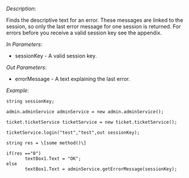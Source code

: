 <properties date="2016-06-24"
SortOrder="182"
/>

*Description*:

Finds the descriptive text for an error. These messages are linked to the session, so only the last error message for one session is returned. For errors before you receive a valid session key see the appendix.

 

*In Parameters*:

* sessionKey            - A valid session key.

 

*Out Parameters*:

* errorMessage         - A text explaining the last error.

 

*Example*:
```
string sessionKey;

admin.adminService adminService = new admin.adminService();

ticket.ticketService ticketService = new ticket.ticketService();

ticketService.login("test","test",out sessionKey);

string res = \[some method()\]

if(res =="0")
       textBox1.Text = "OK";
else
       textBox1.Text = adminService.getErrorMessage(sessionKey);
```